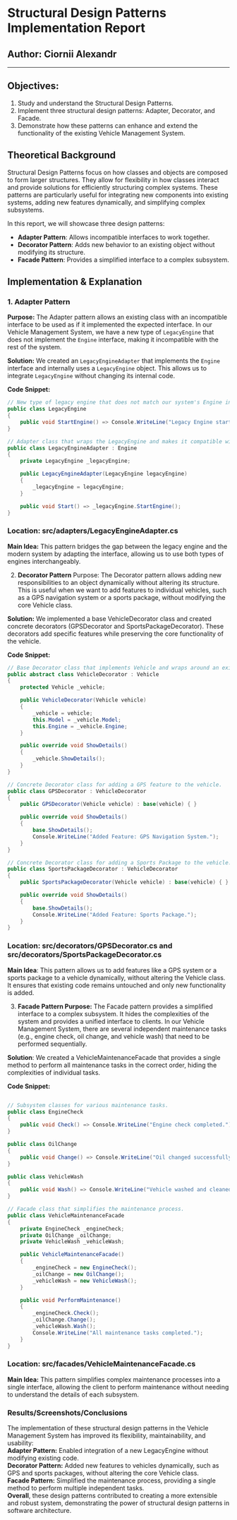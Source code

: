 # Structural Design Patterns Implementation Report

## Author: Ciornii Alexandr

----

## Objectives:

1. Study and understand the Structural Design Patterns.
2. Implement three structural design patterns: Adapter, Decorator, and Facade.
3. Demonstrate how these patterns can enhance and extend the functionality of the existing Vehicle Management System.

## Theoretical Background

Structural Design Patterns focus on how classes and objects are composed to form larger structures. They allow for flexibility in how classes interact and provide solutions for efficiently structuring complex systems. These patterns are particularly useful for integrating new components into existing systems, adding new features dynamically, and simplifying complex subsystems.

In this report, we will showcase three design patterns:
- **Adapter Pattern**: Allows incompatible interfaces to work together.
- **Decorator Pattern**: Adds new behavior to an existing object without modifying its structure.
- **Facade Pattern**: Provides a simplified interface to a complex subsystem.

## Implementation & Explanation

### 1. Adapter Pattern

**Purpose:** The Adapter pattern allows an existing class with an incompatible interface to be used as if it implemented the expected interface. In our Vehicle Management System, we have a new type of `LegacyEngine` that does not implement the `Engine` interface, making it incompatible with the rest of the system.

**Solution:** We created an `LegacyEngineAdapter` that implements the `Engine` interface and internally uses a `LegacyEngine` object. This allows us to integrate `LegacyEngine` without changing its internal code.

**Code Snippet:**
```csharp
// New type of legacy engine that does not match our system's Engine interface.
public class LegacyEngine
{
    public void StartEngine() => Console.WriteLine("Legacy Engine started.");
}

// Adapter class that wraps the LegacyEngine and makes it compatible with Engine.
public class LegacyEngineAdapter : Engine
{
    private LegacyEngine _legacyEngine;

    public LegacyEngineAdapter(LegacyEngine legacyEngine)
    {
        _legacyEngine = legacyEngine;
    }

    public void Start() => _legacyEngine.StartEngine();
}
```
### Location: src/adapters/LegacyEngineAdapter.cs

**Main Idea:** This pattern bridges the gap between the legacy engine and the modern system by adapting the interface, allowing us to use both types of engines interchangeably.

2. **Decorator Pattern**
Purpose: The Decorator pattern allows adding new responsibilities to an object dynamically without altering its structure. This is useful when we want to add features to individual vehicles, such as a GPS navigation system or a sports package, without modifying the core Vehicle class.

**Solution:** We implemented a base VehicleDecorator class and created concrete decorators (GPSDecorator and SportsPackageDecorator). These decorators add specific features while preserving the core functionality of the vehicle.

**Code Snippet:**

```csharp
// Base Decorator class that implements Vehicle and wraps around an existing Vehicle.
public abstract class VehicleDecorator : Vehicle
{
    protected Vehicle _vehicle;

    public VehicleDecorator(Vehicle vehicle)
    {
        _vehicle = vehicle;
        this.Model = _vehicle.Model;
        this.Engine = _vehicle.Engine;
    }

    public override void ShowDetails()
    {
        _vehicle.ShowDetails();
    }
}

// Concrete Decorator class for adding a GPS feature to the vehicle.
public class GPSDecorator : VehicleDecorator
{
    public GPSDecorator(Vehicle vehicle) : base(vehicle) { }

    public override void ShowDetails()
    {
        base.ShowDetails();
        Console.WriteLine("Added Feature: GPS Navigation System.");
    }
}

// Concrete Decorator class for adding a Sports Package to the vehicle.
public class SportsPackageDecorator : VehicleDecorator
{
    public SportsPackageDecorator(Vehicle vehicle) : base(vehicle) { }

    public override void ShowDetails()
    {
        base.ShowDetails();
        Console.WriteLine("Added Feature: Sports Package.");
    }
}
```
### Location: src/decorators/GPSDecorator.cs and src/decorators/SportsPackageDecorator.cs

**Main Idea**: This pattern allows us to add features like a GPS system or a sports package to a vehicle dynamically, without altering the Vehicle class. It ensures that existing code remains untouched and only new functionality is added.

3. **Facade Pattern Purpose:**
The Facade pattern provides a simplified interface to a complex subsystem. It hides the complexities of the system and provides a unified interface to clients. In our Vehicle Management System, there are several independent maintenance tasks (e.g., engine check, oil change, and vehicle wash) that need to be performed sequentially.

**Solution**: We created a VehicleMaintenanceFacade that provides a single method to perform all maintenance tasks in the correct order, hiding the complexities of individual tasks.

**Code Snippet:**

```csharp

// Subsystem classes for various maintenance tasks.
public class EngineCheck
{
    public void Check() => Console.WriteLine("Engine check completed.");
}

public class OilChange
{
    public void Change() => Console.WriteLine("Oil changed successfully.");
}

public class VehicleWash
{
    public void Wash() => Console.WriteLine("Vehicle washed and cleaned.");
}

// Facade class that simplifies the maintenance process.
public class VehicleMaintenanceFacade
{
    private EngineCheck _engineCheck;
    private OilChange _oilChange;
    private VehicleWash _vehicleWash;

    public VehicleMaintenanceFacade()
    {
        _engineCheck = new EngineCheck();
        _oilChange = new OilChange();
        _vehicleWash = new VehicleWash();
    }

    public void PerformMaintenance()
    {
        _engineCheck.Check();
        _oilChange.Change();
        _vehicleWash.Wash();
        Console.WriteLine("All maintenance tasks completed.");
    }
}
```
### Location: src/facades/VehicleMaintenanceFacade.cs

**Main Idea:** This pattern simplifies complex maintenance processes into a single interface, allowing the client to perform maintenance without needing to understand the details of each subsystem.

### Results/Screenshots/Conclusions
The implementation of these structural design patterns in the Vehicle Management System has improved its flexibility, maintainability, and usability: <br>
**Adapter Pattern:** Enabled integration of a new LegacyEngine without modifying existing code.<br>
**Decorator Pattern:** Added new features to vehicles dynamically, such as GPS and sports packages, without altering the core Vehicle class.<br>
**Facade Pattern:** Simplified the maintenance process, providing a single method to perform multiple independent tasks.<br>
**Overall**, these design patterns contributed to creating a more extensible and robust system, demonstrating the power of structural design patterns in software architecture.